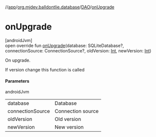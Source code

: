 //[app](../../../index.md)/[org.mjdev.balldontlie.database](../index.md)/[DAO](index.md)/[onUpgrade](on-upgrade.md)

# onUpgrade

[androidJvm]\
open override fun [onUpgrade](on-upgrade.md)(database: SQLiteDatabase?, connectionSource: ConnectionSource?, oldVersion: [Int](https://kotlinlang.org/api/latest/jvm/stdlib/kotlin/-int/index.html), newVersion: [Int](https://kotlinlang.org/api/latest/jvm/stdlib/kotlin/-int/index.html))

On upgrade.

If version change this function is called

#### Parameters

androidJvm

| | |
|---|---|
| database | Database |
| connectionSource | Connection source |
| oldVersion | Old version |
| newVersion | New version |
